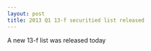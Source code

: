 ```yaml
---
layout: post
title: 2013 Q1 13-f securitied list released
---
```

A new 13-f list was released today

    